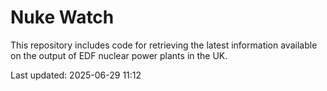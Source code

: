 # Nuke Watch

This repository includes code for retrieving the latest information available on the output of EDF nuclear power plants in the UK.

Last updated: 2025-06-29 11:12